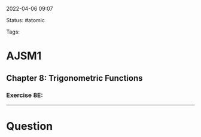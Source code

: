 2022-04-06 09:07

Status: #atomic

Tags:

# AJSM1
## Chapter 8: Trigonometric Functions
### Exercise 8E: 

---
# Question

